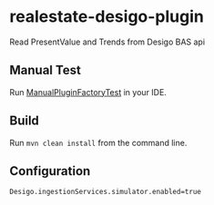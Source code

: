 # realestate-desigo-plugin
Read PresentValue and Trends from Desigo BAS api


## Manual Test
Run [ManualPluginFactoryTest](src/test/java/com/github/robindevilliers/welcometohell/manual/ManualPluginFactoryTest.java) in your IDE.

## Build
Run `mvn clean install` from the command line.

## Configuration
```
Desigo.ingestionServices.simulator.enabled=true
```
